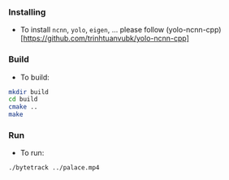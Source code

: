
### Installing
- To install `ncnn`, `yolo`, `eigen`, ... please follow (yolo-ncnn-cpp)[https://github.com/trinhtuanvubk/yolo-ncnn-cpp]

### Build
- To build:
```bash
mkdir build
cd build
cmake ..
make
```

### Run
- To run:
```bash
./bytetrack ../palace.mp4
```